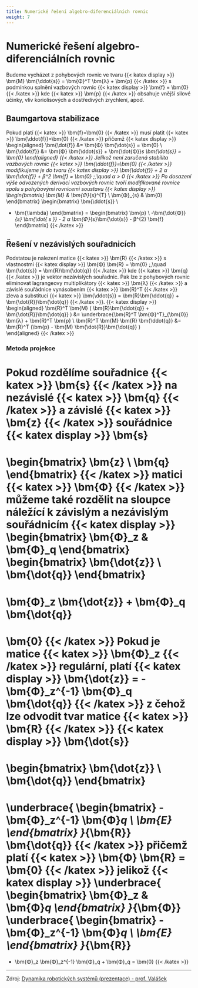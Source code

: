 ```yaml
---
title: Numerické řešení algebro-diferenciálních rovnic
weight: 7
---
```


Numerické řešení algebro-diferenciálních rovnic
===============================================

Budeme vycházet z pohybových rovnic ve tvaru
{{< katex display >}}
\bm{M} \bm{\ddot{s}} = \bm{Φ}^T \bm{λ} + \bm{p}
{{< /katex >}}
s podmínkou splnění vazbových rovnic
{{< katex display >}}
\bm{f} = \bm{0}
{{< /katex >}}
kde {{< katex >}} \bm{p} {{< /katex >}} obsahuje vnější silové účinky, vliv koriolisových a dostředivých zrychlení, apod.

## Baumgartova stabilizace
Pokud platí {{< katex >}} \bm{f}=\bm{0} {{< /katex >}} musí platit {{< katex >}} \bm{\ddot{f}}=\bm{0} {{< /katex >}} přičemž
{{< katex display >}}
\begin{aligned}
	\bm{\dot{f}} &= \bm{Φ} \bm{\dot{s}} = \bm{0} \\
	\bm{\ddot{f}} &= \bm{Φ} \bm{\ddot{s}} + \bm{\dot{Φ}}_s \bm{\dot{s}} = \bm{0}
\end{aligned}
{{< /katex >}}
Jelikož není zaručená stabilita vazbových rovnic {{< katex >}} \bm{\ddot{f}}=\bm{0} {{< /katex >}} modifikujeme je do tvaru
{{< katex display >}}
\bm{\ddot{f}} + 2 α \bm{\dot{f}} + β^2 \bm{f} = \bm{0}
\;,\quad 
α > 0
{{< /katex >}}
Po dosazení výše odvozených derivací vazbových rovnic tvoří modifikované rovnice spolu s pohybovými rovnicemi soustavu
{{< katex display >}}
\begin{bmatrix}
 \bm{M} & \bm{Φ}_{s}^{T} \\
 \bm{Φ}_{s} & \bm{0}
\end{bmatrix}
\begin{bmatrix}
 \bm{\ddot{s}} \\
 - \bm{\lambda}
\end{bmatrix}
=
\begin{bmatrix}
 \bm{p} \\
 -\bm{\dot{Φ}}_{s} \bm{\dot{ s }} - 2 α \bm{Φ}_{s}\bm{\dot{s}} - β^{2} \bm{f}
\end{bmatrix}
{{< /katex >}}

## Řešení v nezávislých souřadnicích
Podstatou je nalezení matice {{< katex >}} \bm{R} {{< /katex >}} s vlastnostmi
{{< katex display >}}
\bm{Φ} \bm{R} = \bm{0}
\;,\quad 
\bm{\dot{s}} = \bm{R}\bm{\dot{q}}
{{< /katex >}}
kde {{< katex >}} \bm{q} {{< /katex >}} je vektor nezávislých souřadnic. Pak lze z pohybových rovnic eliminovat lagrangeovy multiplikátory {{< katex >}} \bm{λ} {{< /katex >}} a závislé souřádnice vynásobením {{< katex >}} \bm{R}^T {{< /katex >}} zleva a substitucí {{< katex >}} \bm{\ddot{s}} = \bm{R}\bm{\ddot{q}} + \bm{\dot{R}}\bm{\dot{q}} {{< /katex >}}.
{{< katex display >}}
\begin{aligned}
\bm{R}^T \bm{M} ( \bm{R}\bm{\ddot{q}} + \bm{\dot{R}}\bm{\dot{q}} )
&=
\underbrace{\bm{R}^T \bm{Φ}^T}_{\bm{0}} \bm{λ} + \bm{R}^T \bm{p}
\\
\bm{R}^T \bm{M} \bm{R} \bm{\ddot{q}}
&=
\bm{R}^T (\bm{p} - \bm{M} \bm{\dot{R}}\bm{\dot{q}} )	
\end{aligned}
{{< /katex >}}

### Metoda projekce
Pokud rozdělíme souřadnice {{< katex >}} \bm{s} {{< /katex >}} na nezávislé {{< katex >}} \bm{q} {{< /katex >}} a závislé {{< katex >}} \bm{z} {{< /katex >}} souřádnice
{{< katex display >}}
\bm{s}
=
\begin{bmatrix}
	\bm{z} \\ \bm{q}
\end{bmatrix}
{{< /katex >}}
matici {{< katex >}} \bm{Φ} {{< /katex >}} můžeme také rozdělit na sloupce náležící k závislým a nezávislým souřádnicím
{{< katex display >}}
\begin{bmatrix}
	\bm{Φ}_z & \bm{Φ}_q
\end{bmatrix}
\begin{bmatrix}
	\bm{\dot{z}} \\ \bm{\dot{q}}
\end{bmatrix}
=
\bm{Φ}_z \bm{\dot{z}} + \bm{Φ}_q \bm{\dot{q}}
=
\bm{0}
{{< /katex >}}
Pokud je matice {{< katex >}} \bm{Φ}_z {{< /katex >}} regulární, platí
{{< katex display >}}
\bm{\dot{z}} = -\bm{Φ}_z^{-1} \bm{Φ}_q \bm{\dot{q}}
{{< /katex >}}
z čehož lze odvodit tvar matice {{< katex >}} \bm{R} {{< /katex >}}
{{< katex display >}}
\bm{\dot{s}}
=
\begin{bmatrix}
	\bm{\dot{z}} \\ \bm{\dot{q}}
\end{bmatrix}
=
\underbrace{
\begin{bmatrix}
	-\bm{Φ}_z^{-1} \bm{Φ}_q \\
	\bm{E}
\end{bmatrix}
}_{\bm{R}}
\bm{\dot{q}}
{{< /katex >}}
přičemž platí {{< katex >}} \bm{Φ} \bm{R} = \bm{0} {{< /katex >}} jelikož
{{< katex display >}}
\underbrace{
\begin{bmatrix}
	\bm{Φ}_z & \bm{Φ}_q
\end{bmatrix}
}_{\bm{Φ}}
\underbrace{
\begin{bmatrix}
	-\bm{Φ}_z^{-1} \bm{Φ}_q \\
	\bm{E}
\end{bmatrix}
}_{\bm{R}}
=
- \bm{Φ}_z \bm{Φ}_z^{-1} \bm{Φ}_q + \bm{Φ}_q
=
\bm{0}
{{< /katex >}}

---

Zdroj: [Dynamika robotických systémů (prezentace) - prof. Valášek](DynRobotSys.pdf)